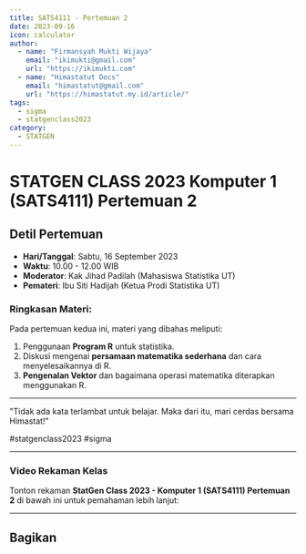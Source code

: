 ```yaml
--- 
title: SATS4111 - Pertemuan 2
date: 2023-09-16
icon: calculator
author:
  - name: "Firmansyah Mukti Wijaya"
    email: "ikimukti@gmail.com"
    url: "https://ikimukti.com"
  - name: "Himastatut Docs"
    email: "himastatut@gmail.com"
    url: "https://himastatut.my.id/article/"
tags:
  - sigma
  - statgenclass2023
category: 
  - STATGEN
--- 
```


# STATGEN CLASS 2023 Komputer 1 (SATS4111) Pertemuan 2

## Detil Pertemuan

- **Hari/Tanggal**: Sabtu, 16 September 2023
- **Waktu**: 10.00 - 12.00 WIB
- **Moderator**: Kak Jihad Padilah (Mahasiswa Statistika UT)
- **Pemateri**: Ibu Siti Hadijah (Ketua Prodi Statistika UT)

### Ringkasan Materi:
Pada pertemuan kedua ini, materi yang dibahas meliputi:
1. Penggunaan **Program R** untuk statistika.
2. Diskusi mengenai **persamaan matematika sederhana** dan cara menyelesaikannya di R.
3. **Pengenalan Vektor** dan bagaimana operasi matematika diterapkan menggunakan R.

--- 

"Tidak ada kata terlambat untuk belajar. Maka dari itu, mari cerdas bersama Himastat!"

#statgenclass2023 #sigma

--- 

### Video Rekaman Kelas
Tonton rekaman **StatGen Class 2023 - Komputer 1 (SATS4111) Pertemuan 2** di bawah ini untuk pemahaman lebih lanjut:

<VidStack
  src="youtube/L2xSF19rSaQ"
  title="StatGen Class 2023 - Komputer 1 (SATS4111) Pertemuan 2"
/>

--- 


## Bagikan
<Share colorful />
<GitContributors />
<GitChangelog />